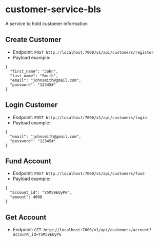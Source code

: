 # customer-service-bls

A service to hold customer information

## Create Customer

- Endpoint: `POST http://localhost:7000/v1/api/customers/register`
- Payload example:

```
{
  "first_name": "John",
  "last_name": "Smith",
  "email": "johnsmith@gmail.com",
  "password": "12345#"
}

```

## Login Customer

- Endpoint: `POST http://localhost:7000/v1/api/customers/login`
- Payload example:

```
{
  "email": "johnsmith@gmail.com",
  "password": "12345#"
}

```

## Fund Account

- Endpoint: `POST http://localhost:7000/v1/api/customers/fund`
- Payload example:

```
{
  "account_id": "Y5M59EUyPG",
  "amount": 4000
}
```

## Get Account
- Endpoint: `GET http://localhost:7000/v1/api/customers/account?account_id=Y5M59EUyPG`